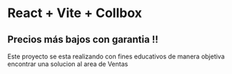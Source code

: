 # React + Vite + Collbox
## Precios más bajos con garantia !!
Este proyecto se esta realizando con fines educativos de manera objetiva encontrar una solucion al area de Ventas